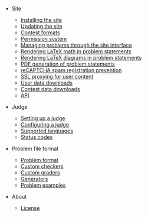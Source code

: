 - Site
  - [Installing the site](site/installation.md)
  - [Updating the site](site/updating.md)
  - [Contest formats](site/contest_formats.md)
  - [Permission system](site/permission_system.md)
  - [Managing problems through the site interface](site/managing_problems.md)
  - [Rendering LaTeX math in problem statements](site/mathoid.md)
  - [Rendering LaTeX diagrams in problem statements](site/texoid.md)
  - [PDF generation of problem statements](site/pdfoid.md)
  - [reCAPTCHA spam registration prevention](site/recaptcha.md)
  - [SSL proxying for user content](site/ssl_content_proxy.md)
  - [User data downloads](site/user_data_download.md)
  - [Contest data downloads](site/contest_data_download.md)
  - [API](site/api.md)

- Judge
  - [Setting up a judge](judge/setting_up_a_judge.md)
  - [Configuring a judge](judge/judge_configuration.md)
  - [Supported languages](judge/supported_languages.md)
  - [Status codes](judge/status_codes.md)

- Problem file format
  - [Problem format](problem_format/problem_format.md)
  - [Custom checkers](problem_format/custom_checkers.md)
  - [Custom graders](problem_format/custom_graders.md)
  - [Generators](problem_format/generator.md)
  - [Problem examples](problem_format/problem_examples.md)

- About
  - [License](about/LICENSE.md)
